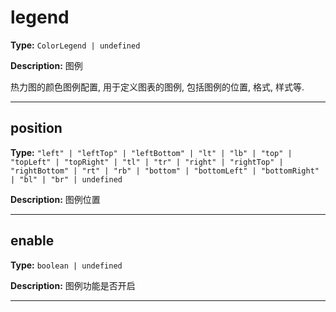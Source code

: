 # legend

**Type:** `ColorLegend | undefined`

**Description:**
图例
  
  热力图的颜色图例配置, 用于定义图表的图例, 包括图例的位置, 格式, 样式等.

---


## position

**Type:** `"left" | "leftTop" | "leftBottom" | "lt" | "lb" | "top" | "topLeft" | "topRight" | "tl" | "tr" | "right" | "rightTop" | "rightBottom" | "rt" | "rb" | "bottom" | "bottomLeft" | "bottomRight" | "bl" | "br" | undefined`

**Description:**
图例位置

---

## enable

**Type:** `boolean | undefined`

**Description:**
图例功能是否开启

---

